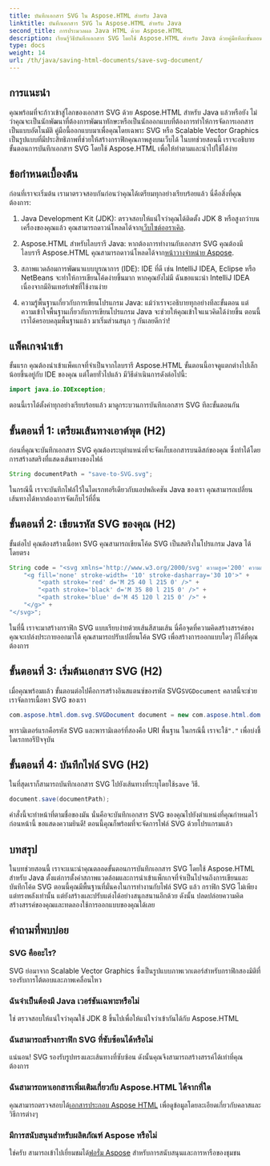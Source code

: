 ```yaml
---
title: บันทึกเอกสาร SVG ใน Aspose.HTML สำหรับ Java
linktitle: บันทึกเอกสาร SVG ใน Aspose.HTML สำหรับ Java
second_title: การประมวลผล Java HTML ด้วย Aspose.HTML
description: เรียนรู้วิธีบันทึกเอกสาร SVG โดยใช้ Aspose.HTML สำหรับ Java ด้วยคู่มือทีละขั้นตอนง่าย ๆ ที่อัดแน่นไปด้วยตัวอย่าง
type: docs
weight: 14
url: /th/java/saving-html-documents/save-svg-document/
---
```

## การแนะนำ
คุณพร้อมที่จะก้าวเข้าสู่โลกของเอกสาร SVG ด้วย Aspose.HTML สำหรับ Java แล้วหรือยัง ไม่ว่าคุณจะเป็นนักพัฒนาที่ต้องการพัฒนาทักษะหรือเป็นนักออกแบบที่ต้องการทำให้การจัดการเอกสารเป็นแบบอัตโนมัติ คู่มือนี้ออกแบบมาเพื่อคุณโดยเฉพาะ SVG หรือ Scalable Vector Graphics เป็นรูปแบบที่มีประสิทธิภาพที่ช่วยให้สร้างกราฟิกคุณภาพสูงบนเว็บได้ ในบทช่วยสอนนี้ เราจะอธิบายขั้นตอนการบันทึกเอกสาร SVG โดยใช้ Aspose.HTML เพื่อให้ทำตามและนำไปใช้ได้ง่าย
## ข้อกำหนดเบื้องต้น
ก่อนที่เราจะเริ่มต้น เรามาตรวจสอบกันก่อนว่าคุณได้เตรียมทุกอย่างเรียบร้อยแล้ว นี่คือสิ่งที่คุณต้องการ:
1.  Java Development Kit (JDK): ตรวจสอบให้แน่ใจว่าคุณได้ติดตั้ง JDK 8 หรือสูงกว่าบนเครื่องของคุณแล้ว คุณสามารถดาวน์โหลดได้จาก[เว็บไซต์ออราเคิล](https://www.oracle.com/java/technologies/javase-jdk11-downloads.html).
  
2.  Aspose.HTML สำหรับไลบรารี Java: หากต้องการทำงานกับเอกสาร SVG คุณต้องมีไลบรารี Aspose.HTML คุณสามารถดาวน์โหลดได้จาก[หน้าวางจำหน่าย Aspose](https://releases.aspose.com/html/java/).
3. สภาพแวดล้อมการพัฒนาแบบบูรณาการ (IDE): IDE ที่ดี เช่น IntelliJ IDEA, Eclipse หรือ NetBeans จะทำให้การเขียนโค้ดง่ายขึ้นมาก หากคุณยังไม่มี ฉันขอแนะนำ IntelliJ IDEA เนื่องจากมีอินเทอร์เฟซที่ใช้งานง่าย
4. ความรู้พื้นฐานเกี่ยวกับการเขียนโปรแกรม Java: แม้ว่าเราจะอธิบายทุกอย่างทีละขั้นตอน แต่ความเข้าใจพื้นฐานเกี่ยวกับการเขียนโปรแกรม Java จะช่วยให้คุณเข้าใจแนวคิดได้ง่ายขึ้น
ตอนนี้เราได้ครอบคลุมพื้นฐานแล้ว มาเริ่มส่วนสนุก ๆ กันเลยดีกว่า!
## แพ็คเกจนำเข้า
ขั้นแรก คุณต้องนำเข้าแพ็คเกจที่จำเป็นจากไลบรารี Aspose.HTML ขั้นตอนนี้อาจดูแตกต่างไปเล็กน้อยขึ้นอยู่กับ IDE ของคุณ แต่โดยทั่วไปแล้ว มีวิธีดำเนินการดังต่อไปนี้:
```java
import java.io.IOException;
```

ตอนนี้เราได้ตั้งค่าทุกอย่างเรียบร้อยแล้ว มาดูกระบวนการบันทึกเอกสาร SVG ทีละขั้นตอนกัน
## ขั้นตอนที่ 1: เตรียมเส้นทางเอาต์พุต (H2)
ก่อนที่คุณจะบันทึกเอกสาร SVG คุณต้องระบุตำแหน่งที่จะจัดเก็บเอกสารบนดิสก์ของคุณ ซึ่งทำได้โดยการสร้างสตริงที่แสดงเส้นทางของไฟล์
```java
String documentPath = "save-to-SVG.svg";
```
ในกรณีนี้ เราจะบันทึกไฟล์ไว้ในไดเรกทอรีเดียวกับแอปพลิเคชัน Java ของเรา คุณสามารถเปลี่ยนเส้นทางได้หากต้องการจัดเก็บไว้ที่อื่น
## ขั้นตอนที่ 2: เขียนรหัส SVG ของคุณ (H2)
ขั้นต่อไป คุณต้องสร้างเนื้อหา SVG คุณสามารถเขียนโค้ด SVG เป็นสตริงในโปรแกรม Java ได้โดยตรง
```java
String code = "<svg xmlns='http://www.w3.org/2000/svg' ความสูง='200' ความกว้าง='300'>" +
    "<g fill='none' stroke-width= '10' stroke-dasharray='30 10'>" +
        "<path stroke='red' d='M 25 40 l 215 0' />" +
        "<path stroke='black' d='M 35 80 l 215 0' />" +
        "<path stroke='blue' d='M 45 120 l 215 0' />" +
    "</g>" +
"</svg>";
```
ในที่นี้ เราจะมาสร้างกราฟิก SVG แบบเรียบง่ายด้วยเส้นสีสามเส้น นี่คือจุดที่ความคิดสร้างสรรค์ของคุณจะเปล่งประกายออกมาได้ คุณสามารถปรับเปลี่ยนโค้ด SVG เพื่อสร้างการออกแบบใดๆ ก็ได้ที่คุณต้องการ
## ขั้นตอนที่ 3: เริ่มต้นเอกสาร SVG (H2)
 เมื่อคุณพร้อมแล้ว ขั้นตอนต่อไปคือการสร้างอินสแตนซ์ของรหัส SVG`SVGDocument` คลาสนี้จะช่วยเราจัดการเนื้อหา SVG ของเรา
```java
com.aspose.html.dom.svg.SVGDocument document = new com.aspose.html.dom.svg.SVGDocument(code, ".");
```
 พารามิเตอร์แรกคือรหัส SVG และพารามิเตอร์ที่สองคือ URI พื้นฐาน ในกรณีนี้ เราจะใช้`"."` เพื่อบ่งชี้ไดเรกทอรีปัจจุบัน
## ขั้นตอนที่ 4: บันทึกไฟล์ SVG (H2)
 ในที่สุดเราก็สามารถบันทึกเอกสาร SVG ไปยังเส้นทางที่ระบุโดยใช้`save` วิธี.
```java
document.save(documentPath);
```
คำสั่งนี้จะทำหน้าที่ตามชื่อของมัน นั่นคือจะบันทึกเอกสาร SVG ของคุณไปยังตำแหน่งที่คุณกำหนดไว้ก่อนหน้านี้ ขอแสดงความยินดี! ตอนนี้คุณก็พร้อมที่จะจัดการไฟล์ SVG ด้วยโปรแกรมแล้ว
## บทสรุป
ในบทช่วยสอนนี้ เราจะแนะนำคุณตลอดขั้นตอนการบันทึกเอกสาร SVG โดยใช้ Aspose.HTML สำหรับ Java ตั้งแต่การตั้งค่าสภาพแวดล้อมและการนำเข้าแพ็กเกจที่จำเป็นไปจนถึงการเขียนและบันทึกโค้ด SVG ตอนนี้คุณมีพื้นฐานที่มั่นคงในการทำงานกับไฟล์ SVG แล้ว กราฟิก SVG ไม่เพียงแต่ทรงพลังเท่านั้น แต่ยังสร้างและปรับแต่งได้อย่างสนุกสนานอีกด้วย ดังนั้น ปลดปล่อยความคิดสร้างสรรค์ของคุณและทดลองใช้การออกแบบของคุณได้เลย
## คำถามที่พบบ่อย
### SVG คืออะไร?
SVG ย่อมาจาก Scalable Vector Graphics ซึ่งเป็นรูปแบบภาพเวกเตอร์สำหรับกราฟิกสองมิติที่รองรับการโต้ตอบและภาพเคลื่อนไหว
### ฉันจำเป็นต้องมี Java เวอร์ชันเฉพาะหรือไม่
ใช่ ตรวจสอบให้แน่ใจว่าคุณใช้ JDK 8 ขึ้นไปเพื่อให้แน่ใจว่าเข้ากันได้กับ Aspose.HTML
### ฉันสามารถสร้างกราฟิก SVG ที่ซับซ้อนได้หรือไม่
แน่นอน! SVG รองรับรูปทรงและเส้นทางที่ซับซ้อน ดังนั้นคุณจึงสามารถสร้างสรรค์ได้เท่าที่คุณต้องการ
### ฉันสามารถหาเอกสารเพิ่มเติมเกี่ยวกับ Aspose.HTML ได้จากที่ใด
 คุณสามารถตรวจสอบได้[เอกสารประกอบ Aspose HTML](https://reference.aspose.com/html/java/) เพื่อดูข้อมูลโดยละเอียดเกี่ยวกับคลาสและวิธีการต่างๆ
### มีการสนับสนุนสำหรับผลิตภัณฑ์ Aspose หรือไม่
 ใช่ครับ สามารถเข้าไปเยี่ยมชมได้[ฟอรั่ม Aspose](https://forum.aspose.com/c/html/29) สำหรับการสนับสนุนและการหารือของชุมชน